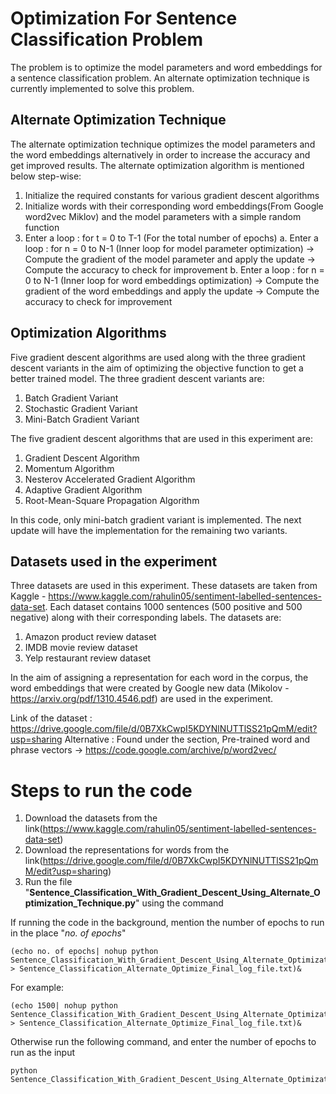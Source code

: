 # Optimization For Sentence Classification Problem

The problem is to optimize the model parameters and word embeddings for a sentence classification problem. An alternate optimization technique is currently implemented to solve this problem. 

## Alternate Optimization Technique

The alternate optimization technique optimizes the model parameters and the word embeddings alternatively in order to increase the accuracy and get improved results. The alternate optimization algorithm is mentioned below step-wise:

1. Initialize the required constants for various gradient descent algorithms
2. Initialize words with their corresponding word embeddings(From Google word2vec Miklov) and the model parameters with a simple random function
3. Enter a loop : for t = 0 to T-1 (For the total number of epochs)
  a. Enter a loop : for n = 0 to N-1 (Inner loop for model parameter optimization)
    -> Compute the gradient of the model parameter and apply the update
    -> Compute the accuracy to check for improvement
  b. Enter a loop : for n = 0 to N-1 (Inner loop for word embeddings optimization)
    -> Compute the gradient of the word embeddings and apply the update
    -> Compute the accuracy to check for improvement

## Optimization Algorithms

Five gradient descent algorithms are used along with the three gradient descent variants in the aim of optimizing the objective function to get a better trained model. The three gradient descent variants are:

1. Batch Gradient Variant
2. Stochastic Gradient Variant
3. Mini-Batch Gradient Variant

The five gradient descent algorithms that are used in this experiment are:

1. Gradient Descent Algorithm
2. Momentum Algorithm
3. Nesterov Accelerated Gradient Algorithm
4. Adaptive Gradient Algorithm
5. Root-Mean-Square Propagation Algorithm

In this code, only mini-batch gradient variant is implemented. The next update will have the implementation for the remaining two variants.

## Datasets used in the experiment

Three datasets are used in this experiment. These datasets are taken from Kaggle - https://www.kaggle.com/rahulin05/sentiment-labelled-sentences-data-set. Each dataset contains 1000 sentences (500 positive and 500 negative) along with their corresponding labels. The datasets are:

1. Amazon product review dataset
2. IMDB movie review dataset
3. Yelp restaurant review dataset

In the aim of assigning a representation for each word in the corpus, the word embeddings that were created by Google new data (Mikolov - https://arxiv.org/pdf/1310.4546.pdf) are used in the experiment.

Link of the dataset : https://drive.google.com/file/d/0B7XkCwpI5KDYNlNUTTlSS21pQmM/edit?usp=sharing
Alternative : Found under the section, Pre-trained word and phrase vectors -> https://code.google.com/archive/p/word2vec/

# Steps to run the code

1. Download the datasets from the link(https://www.kaggle.com/rahulin05/sentiment-labelled-sentences-data-set)
2. Download the representations for words from the link(https://drive.google.com/file/d/0B7XkCwpI5KDYNlNUTTlSS21pQmM/edit?usp=sharing)
3. Run the file "**Sentence_Classification_With_Gradient_Descent_Using_Alternate_Optimization_Technique.py**" using the command

If running the code in the background, mention the number of epochs to run in the place "*no. of epochs*"

```
(echo no. of epochs| nohup python Sentence_Classification_With_Gradient_Descent_Using_Alternate_Optimization_Technique.py > Sentence_Classification_Alternate_Optimize_Final_log_file.txt)&
```
For example:
```
(echo 1500| nohup python Sentence_Classification_With_Gradient_Descent_Using_Alternate_Optimization_Technique.py > Sentence_Classification_Alternate_Optimize_Final_log_file.txt)&
```

Otherwise run the following command, and enter the number of epochs to run as the input
```
python Sentence_Classification_With_Gradient_Descent_Using_Alternate_Optimization_Technique.py
```
